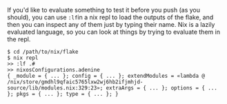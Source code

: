 If you'd like to evaluate something to test it before you push (as you should), you can use `:lf`in a nix repl to load the outputs of the flake, and then you can inspect any of them just by typing their name. Nix is a lazily evaluated language, so you can look at things by trying to evaluate them in the repl.

```none
$ cd /path/to/nix/flake
$ nix repl
>> :lf .#
>> nixosConfigurations.adenine
{ _module = { ... }; config = { ... }; extendModules = «lambda @ /nix/store/gmdhl9qfaic5765lxw2wj6hb2ifjmhjd-source/lib/modules.nix:329:23»; extraArgs = { ... }; options = { ... }; pkgs = { ... }; type = { ... }; }
```
